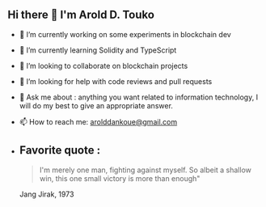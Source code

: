 ## Hi there 👋 I'm Arold D. Touko


- 🔭 I’m currently working on some experiments in blockchain dev
- 🌱 I’m currently learning Solidity and TypeScript
- 👯 I’m looking to collaborate on blockchain projects
- 🤔 I’m looking for help with code reviews and pull requests
- 💬 Ask me about : anything you want related to information technology, I will do my best to give an appropriate answer.
- 📫 How to reach me: arolddankoue@gmail.com
- Favorite quote :
  ---
  > I'm merely one man, fighting against myself. So albeit a shallow win, this one small victory is more than enough"

  Jang Jirak, 1973
